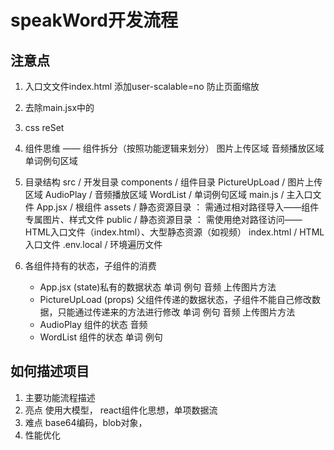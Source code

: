 # speakWord开发流程

## 注意点
1. 入口文文件index.html <meta name="viewport" content="width=device-width, initial-scale=1.0,user-scalable=no" /> 添加user-scalable=no 防止页面缩放
2. 去除main.jsx中的<StickMode>
3. css reSet
4. 组件思维 —— 组件拆分（按照功能逻辑来划分）
    图片上传区域
    音频播放区域
    单词例句区域
5. 目录结构
    src / 开发目录
        components / 组件目录
            PictureUpLoad / 图片上传区域
            AudioPlay / 音频播放区域
            WordList / 单词例句区域
        main.js / 主入口文件
        App.jsx / 根组件
        assets / 静态资源目录 ： 需通过相对路径导入——组件专属图片、样式文件
    public / 静态资源目录 ： 需使用绝对路径访问——HTML入口文件（index.html）、大型静态资源（如视频）
    index.html  / HTML 入口文件
    .env.local / 环境遍历文件    

6. 各组件持有的状态，子组件的消费
    - App.jsx (state)私有的数据状态
        单词
        例句
        音频
        上传图片方法
    - PictureUpLoad (props) 父组件传递的数据状态，子组件不能自己修改数据，只能通过传递来的方法进行修改
        单词
        例句
        音频
        上传图片方法
    - AudioPlay 组件的状态
        音频
    - WordList 组件的状态
        单词
        例句
        

    

## 如何描述项目
1. 主要功能流程描述
2. 亮点
    使用大模型，
    react组件化思想，单项数据流
3. 难点
    base64编码，blob对象，
4. 性能优化

